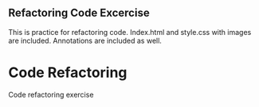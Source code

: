 
## Refactoring Code Excercise
This is practice for refactoring code. Index.html and style.css with images are included. Annotations are included as well.

# Code Refactoring
Code refactoring exercise


